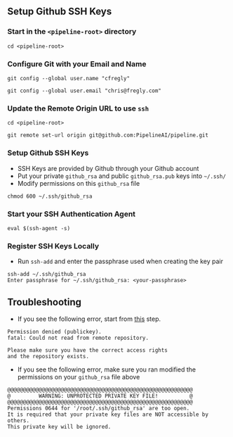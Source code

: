 ## Setup Github SSH Keys
### Start in the `<pipeline-root>` directory
```
cd <pipeline-root>
```

### Configure Git with your Email and Name
```
git config --global user.name "cfregly"

git config --global user.email "chris@fregly.com"
```

### Update the Remote Origin URL to use `ssh`
```
cd <pipeline-root>

git remote set-url origin git@github.com:PipelineAI/pipeline.git
```

### Setup Github SSH Keys 
* SSH Keys are provided by Github through your Github account
* Put your private `github_rsa` and public `github_rsa.pub` keys into `~/.ssh/`
* Modify permissions on this `github_rsa` file
```
chmod 600 ~/.ssh/github_rsa
```

### Start your SSH Authentication Agent
```
eval $(ssh-agent -s)
```

### Register SSH Keys Locally
* Run `ssh-add` and enter the passphrase used when creating the key pair
```
ssh-add ~/.ssh/github_rsa
Enter passphrase for ~/.ssh/github_rsa: <your-passphrase>
```

## Troubleshooting
* If you see the following error, start from [this](Github-Notes#start-your-ssh-authentication-agent) step.
```
Permission denied (publickey).
fatal: Could not read from remote repository.

Please make sure you have the correct access rights
and the repository exists.
```

* If you see the following error, make sure you ran modified the permissions on your `github_rsa` file above
```
@@@@@@@@@@@@@@@@@@@@@@@@@@@@@@@@@@@@@@@@@@@@@@@@@@@@@@@@@@@
@         WARNING: UNPROTECTED PRIVATE KEY FILE!          @
@@@@@@@@@@@@@@@@@@@@@@@@@@@@@@@@@@@@@@@@@@@@@@@@@@@@@@@@@@@
Permissions 0644 for '/root/.ssh/github_rsa' are too open.
It is required that your private key files are NOT accessible by others.
This private key will be ignored.
```
